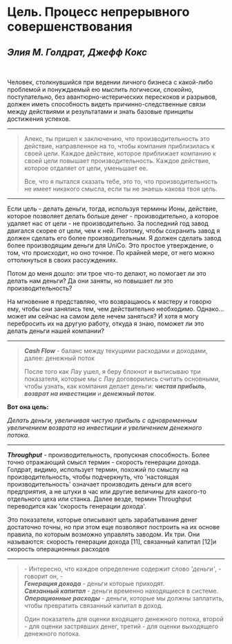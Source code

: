  # Цель. Процесс непрерывного совершенствования
 ## _Элия М. Голдрат, Джефф Кокс_
 <br>

Человек, столкнувшийся при ведении личного бизнеса с какой-либо проблемой и понуждаемый ею мыслить логически, спокойно, поступательно, без авантюрно-истерических перескоков и разрывов, должен иметь способность видеть причинно-следственные связи между действиями и результатами и знать базовые принципы достижения успехов.

---

>Алекс, ты пришел к заключению, что производительность это действие, направленное на то, чтобы компания приблизилась к своей цели. Каждое действие, которое приближает компанию к своей цели повышает производительность. Каждое действие, которое отдаляет от цели, уменьшает ее.
>
>Все, что я пытался сказать тебе, это то, что производительность не имеет никакого смысла, если ты не знаешь какова твоя цель.

---

Если цель - делать деньги, тогда, используя термины Ионы, действие, которое позволяет делать больше денег - производительно, а которое удаляет нас от цели - не производительно. За последний год завод двигался скорее от цели, чем к ней. Поэтому, чтобы сохранить завод я должен сделать его более производительным. Я должен сделать завод более производящим деньги для UniCo. Это простое утверждение, о том, что происходит, но оно точное. По крайней мере, от него можно оттолкнуться в своих рассуждениях.

Потом до меня дошло: эти трое что-то делают, но помогает ли это делать нам деньги? Да они заняты, но повышает ли это производительность?


На мгновение я представляю, что возвращаюсь к мастеру и говорю ему, чтобы они занялись тем, чем действительно необходимо. Однако… может им сейчас на самом деле нечем заняться? И хотя я могу перебросить их на другую работу, откуда я знаю, поможет ли это делать деньги нашей компании?


---

>
> _**Cash Flow**_ - баланс между текущими расходами и доходами, далее: денежный поток
>
>После того как Лау ушел, я беру блокнот и выписываю три показателя, которые мы с Лау договорились считать основными, чтобы узнать, как компания делает деньги: _**чистая прибыль**_, _**возврат на инвестиции**_ и _**денежный поток**_.

**Вот она цель:**

_Делать деньги, увеличивая чистую прибыль с одновременным увеличением возврата на инвестиции и увеличением денежного потока._

---
_**Throughput**_ - производительность, пропускная способность. Более точно отражающий смысл термин - скорость генерации дохода. Голдрат, видимо, использует термин, похожий по смыслу на производительность, чтобы подчеркнуть, что 'настоящая производительность' означает производить деньги для всего предприятия, а не штуки в час или другие величины для какого-то отдельного цеха или станка. Далее везде, термин Throughput переводится как 'скорость генерации дохода'.



>
Это показатели, которые описывают цель зарабатывания денег достаточно точны, но при этом еще позволяют построить на их основе правила, по которым возможно управлять заводом. Их три. Они называются: скорость генерации дохода [11], связанный капитал [12]и скорость операционных расходов

---

> - Интересно, что каждое определение содержит слово _'деньги'_, - говорит он, - <br>
 _**Генерация дохода**_ - деньги которые приходят.<br> _**Связанный капитал**_ - деньги временно находящиеся в системе.<br>
 _**Операционные расходы**_ - деньги, которые мы должны заплатить, чтобы превратить связанный капитал в доход.
>
> Один показатель для оценки входящего денежного потока, второй - для оценки застрявших денег, третий - для оценки выходящего денежного потока.
